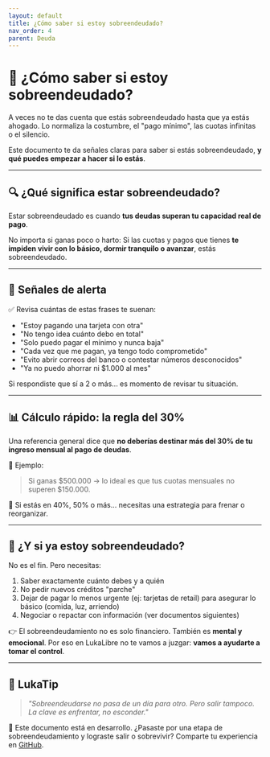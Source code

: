 ```yaml
---
layout: default
title: ¿Cómo saber si estoy sobreendeudado?
nav_order: 4
parent: Deuda
---
```


# 🧮 ¿Cómo saber si estoy sobreendeudado?

A veces no te das cuenta que estás sobreendeudado hasta que ya estás ahogado.
Lo normaliza la costumbre, el "pago mínimo", las cuotas infinitas o el silencio.

Este documento te da señales claras para saber si estás sobreendeudado, **y qué puedes empezar a hacer si lo estás**.

---

## 🔍 ¿Qué significa estar sobreendeudado?

Estar sobreendeudado es cuando **tus deudas superan tu capacidad real de pago**.

No importa si ganas poco o harto:
Si las cuotas y pagos que tienes **te impiden vivir con lo básico, dormir tranquilo o avanzar**, estás sobreendeudado.

---

## 🚨 Señales de alerta

✅ Revisa cuántas de estas frases te suenan:

- "Estoy pagando una tarjeta con otra"
- "No tengo idea cuánto debo en total"
- "Solo puedo pagar el mínimo y nunca baja"
- "Cada vez que me pagan, ya tengo todo comprometido"
- "Evito abrir correos del banco o contestar números desconocidos"
- "Ya no puedo ahorrar ni $1.000 al mes"

Si respondiste que sí a 2 o más... es momento de revisar tu situación.

---

## 📊 Cálculo rápido: la regla del 30%

Una referencia general dice que **no deberías destinar más del 30% de tu ingreso mensual al pago de deudas**.

💬 Ejemplo:
> Si ganas $500.000 → lo ideal es que tus cuotas mensuales no superen $150.000.

📌 Si estás en 40%, 50% o más… necesitas una estrategia para frenar o reorganizar.

---

## 🧠 ¿Y si ya estoy sobreendeudado?

No es el fin. Pero necesitas:

1. Saber exactamente cuánto debes y a quién
2. No pedir nuevos créditos "parche"
3. Dejar de pagar lo menos urgente (ej: tarjetas de retail) para asegurar lo básico (comida, luz, arriendo)
4. Negociar o repactar con información (ver documentos siguientes)

👉 El sobreendeudamiento no es solo financiero. También es **mental y emocional**.
Por eso en LukaLibre no te vamos a juzgar: **vamos a ayudarte a tomar el control**.

---

## 🧠 LukaTip

> *"Sobreendeudarse no pasa de un día para otro. Pero salir tampoco. La clave es enfrentar, no esconder."*

📌 Este documento está en desarrollo.
¿Pasaste por una etapa de sobreendeudamiento y lograste salir o sobrevivir? Comparte tu experiencia en [GitHub](https://github.com/raestrada/lukalibre).
